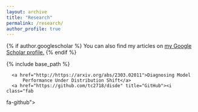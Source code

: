 ```yaml
---
layout: archive
title: "Research"
permalink: /research/
author_profile: true
---
```


{% if author.googlescholar %}
  You can also find my articles on <u><a href="{{author.googlescholar}}">my Google Scholar profile</a>.</u>
{% endif %}

{% include base_path %}

      <a href="http://https://arxiv.org/abs/2303.02011">Diagnosing Model
          Performance Under Distribution Shift</a> 
      <a href="https://github.com/tc2718/disde" title="GitHub"><i class="fab
fa-github"></i></a>


